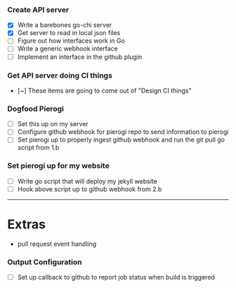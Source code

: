 ### Create API server
- [x] Write a barebones go-chi server
- [x] Get server to read in local json files
- [ ] Figure out how interfaces work in Go
- [ ] Write a generic webhook interface
- [ ] Implement an interface in the github plugin

### Get API server doing CI things
- [~] These items are going to come out of "Design CI things"

### Dogfood Pierogi
- [ ] Set this up on my server
- [ ] Configure github webhook for pierogi repo to send information to pierogi
- [ ] Set pierogi up to properly ingest github webhook and run the git pull go script from 1.b

### Set pierogi up for my website
- [ ] Write go script that will deploy my jekyll website
- [ ] Hook above script up to github webhook from 2.b

---

# Extras
- pull request event handling

### Output Configuration
- [ ] Set up callback to github to report job status when build is triggered
